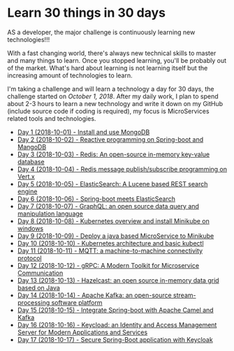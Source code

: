 # Learn 30 things in 30 days

AS a developer, the major challenge is continuously learning new technologies!!!

With a fast changing world, there's always new technical skills to master and many things to learn. Once you stopped learning, you'll be probably out of the market. What's hard about learning is not learning itself but the increasing amount of technologies to learn. 

I'm taking a challenge and will learn a technology a day for 30 days, the challenge started on _October 1, 2018_. After my daily work, I plan to spend about 2-3 hours to learn a new technology and write it down on my GitHub (include source code if coding is required), my focus is MicroServices related tools and technologies.

 - [Day 1 (2018-10-01) - Install and use MongoDB](day01-install-mongodb/README.md)
 - [Day 2 (2018-10-02) - Reactive programming on Spring-boot and MangoDB](day02-spring-mangodb-reactive/README.md)
 - [Day 3 (2018-10-03) - Redis: An open-source in-memory key-value database](day03-redis/README.md)
 - [Day 4 (2018-10-04) - Redis message publish/subscribe programming on Vert.x](day04-redis-pubsub-vertx/README.md)
 - [Day 5 (2018-10-05) - ElasticSearch: A Lucene based REST search engine](day05-elasticsearch/README.md)
 - [Day 6 (2018-10-06) - Spring-boot meets ElasticSearch](day06-spring-boot-elasticsearch/README.md)
 - [Day 7 (2018-10-07) - GraphQL: an open source data query and manipulation language](day07-graphql/README.md)
 - [Day 8 (2018-10-08) - Kubernetes overview and install Minikube on windows](day08-k8s-installation/README.md)
 - [Day 9 (2018-10-09) - Deploy a java based MicroService to Minikube](day09-k8s-deployment/README.md)
 - [Day 10 (2018-10-10) - Kubernetes architecture and basic kubectl](day10-k8s-kubectl/README.md)
 - [Day 11 (2018-10-11) - MQTT: a machine-to-machine connectivity protocol](day11-mqtt-vertx/README.md)
 - [Day 12 (2018-10-12) - gRPC: A Modern Toolkit for Microservice Communication](day12-grpc/README.md)
 - [Day 13 (2018-10-13) - Hazelcast: an open source in-memory data grid based on Java](day13-hazelcast/README.md)
 - [Day 14 (2018-10-14) - Apache Kafka: an open-source stream-processing software platform](day14-kafka/README.md)
 - [Day 15 (2018-10-15) - Integrate Spring-boot with Apache Camel and Kafka](day15-spring-camel-kafka/README.md)
 - [Day 16 (2018-10-16) - Keycload: an Identity and Access Management Server for Modern Applications and Services](day16-keycloak/README.md)
 - [Day 17 (2018-10-17) - Secure Spring-Boot application with Keycloak](day17-spring-keycloak/README.md)